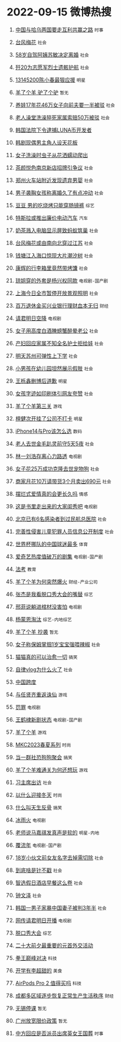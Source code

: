 # 2022-09-15 微博热搜 
1. [中国与哈乌两国要走互利共赢之路](https://m.weibo.cn/search?containerid=100103type%3D1%26t%3D10%26q%3D%23%E4%B8%AD%E5%9B%BD%E4%B8%8E%E5%93%88%E4%B9%8C%E4%B8%A4%E5%9B%BD%E8%A6%81%E8%B5%B0%E4%BA%92%E5%88%A9%E5%85%B1%E8%B5%A2%E4%B9%8B%E8%B7%AF%23&stream_entry_id=51&isnewpage=1&extparam=seat%3D1%26dgr%3D0%26filter_type%3Drealtimehot%26pos%3D0%26c_type%3D51%26cate%3D10103%26display_time%3D1663196649%26pre_seqid%3D166319664909406520277&luicode=10000011&lfid=106003type%3D25%26t%3D3%26disable_hot%3D1%26filter_type%3Drealtimehot) `时事` 

2. [台风梅花](https://m.weibo.cn/search?containerid=100103type%3D1%26t%3D10%26q%3D%23%E5%8F%B0%E9%A3%8E%E6%A2%85%E8%8A%B1%23&stream_entry_id=31&isnewpage=1&extparam=seat%3D1%26band_rank%3D1%26filter_type%3Drealtimehot%26pos%3D0%26realpos%3D1%26lcate%3D5001%26dgr%3D0%26c_type%3D31%26flag%3D16%26q%3D%2523%25E5%258F%25B0%25E9%25A3%258E%25E6%25A2%2585%25E8%258A%25B1%2523%26cate%3D0%26display_time%3D1663196649%26pre_seqid%3D166319664909406520277&luicode=10000011&lfid=106003type%3D25%26t%3D3%26disable_hot%3D1%26filter_type%3Drealtimehot) `社会` 

3. [58岁自驾阿姨苏敏决定离婚](https://m.weibo.cn/search?containerid=100103type%3D1%26t%3D10%26q%3D%2358%E5%B2%81%E8%87%AA%E9%A9%BE%E9%98%BF%E5%A7%A8%E8%8B%8F%E6%95%8F%E5%86%B3%E5%AE%9A%E7%A6%BB%E5%A9%9A%23&stream_entry_id=31&isnewpage=1&extparam=seat%3D1%26band_rank%3D2%26filter_type%3Drealtimehot%26pos%3D1%26realpos%3D2%26lcate%3D5001%26dgr%3D0%26c_type%3D31%26flag%3D0%26q%3D%252358%25E5%25B2%2581%25E8%2587%25AA%25E9%25A9%25BE%25E9%2598%25BF%25E5%25A7%25A8%25E8%258B%258F%25E6%2595%258F%25E5%2586%25B3%25E5%25AE%259A%25E7%25A6%25BB%25E5%25A9%259A%2523%26cate%3D0%26display_time%3D1663196649%26pre_seqid%3D166319664909406520277&luicode=10000011&lfid=106003type%3D25%26t%3D3%26disable_hot%3D1%26filter_type%3Drealtimehot) `社会` 

4. [歼20为志愿军烈士遗骸护航](https://m.weibo.cn/search?containerid=100103type%3D1%26t%3D10%26q%3D%23%E6%AD%BC20%E4%B8%BA%E5%BF%97%E6%84%BF%E5%86%9B%E7%83%88%E5%A3%AB%E9%81%97%E9%AA%B8%E6%8A%A4%E8%88%AA%23&stream_entry_id=31&isnewpage=1&extparam=seat%3D1%26band_rank%3D3%26filter_type%3Drealtimehot%26pos%3D2%26realpos%3D3%26lcate%3D5001%26dgr%3D0%26c_type%3D31%26flag%3D0%26q%3D%2523%25E6%25AD%25BC20%25E4%25B8%25BA%25E5%25BF%2597%25E6%2584%25BF%25E5%2586%259B%25E7%2583%2588%25E5%25A3%25AB%25E9%2581%2597%25E9%25AA%25B8%25E6%258A%25A4%25E8%2588%25AA%2523%26cate%3D0%26display_time%3D1663196649%26pre_seqid%3D166319664909406520277&luicode=10000011&lfid=106003type%3D25%26t%3D3%26disable_hot%3D1%26filter_type%3Drealtimehot) `社会` 

5. [13145200陈小春最狠应援](https://m.weibo.cn/search?containerid=100103type%3D1%26t%3D10%26q%3D%2313145200%E9%99%88%E5%B0%8F%E6%98%A5%E6%9C%80%E7%8B%A0%E5%BA%94%E6%8F%B4%23&stream_entry_id=31&isnewpage=1&extparam=seat%3D1%26band_rank%3D4%26topic_ad%3D1%26pos%3D3%26lcate%3D5001%26dgr%3D0%26filter_type%3Drealtimehot%26c_type%3D31%26adid%3D165257%26q%3D%252313145200%25E9%2599%2588%25E5%25B0%258F%25E6%2598%25A5%25E6%259C%2580%25E7%258B%25A0%25E5%25BA%2594%25E6%258F%25B4%2523%26cate%3D0%26display_time%3D1663196649%26pre_seqid%3D166319664909406520277&luicode=10000011&lfid=106003type%3D25%26t%3D3%26disable_hot%3D1%26filter_type%3Drealtimehot) `明星` 

6. [羊了个羊 驴了个驴](https://m.weibo.cn/search?containerid=100103type%3D1%26t%3D10%26q%3D%E7%BE%8A%E4%BA%86%E4%B8%AA%E7%BE%8A+%E9%A9%B4%E4%BA%86%E4%B8%AA%E9%A9%B4&stream_entry_id=31&isnewpage=1&extparam=seat%3D1%26band_rank%3D4%26filter_type%3Drealtimehot%26pos%3D4%26realpos%3D4%26lcate%3D5001%26dgr%3D0%26c_type%3D31%26flag%3D0%26q%3D%25E7%25BE%258A%25E4%25BA%2586%25E4%25B8%25AA%25E7%25BE%258A%2520%25E9%25A9%25B4%25E4%25BA%2586%25E4%25B8%25AA%25E9%25A9%25B4%26cate%3D0%26display_time%3D1663196649%26pre_seqid%3D166319664909406520277&luicode=10000011&lfid=106003type%3D25%26t%3D3%26disable_hot%3D1%26filter_type%3Drealtimehot) `暂无` 

7. [养娃17年花46万女子向前夫要一半被驳](https://m.weibo.cn/search?containerid=100103type%3D1%26t%3D10%26q%3D%23%E5%85%BB%E5%A8%8317%E5%B9%B4%E8%8A%B146%E4%B8%87%E5%A5%B3%E5%AD%90%E5%90%91%E5%89%8D%E5%A4%AB%E8%A6%81%E4%B8%80%E5%8D%8A%E8%A2%AB%E9%A9%B3%23&stream_entry_id=31&isnewpage=1&extparam=seat%3D1%26band_rank%3D5%26filter_type%3Drealtimehot%26pos%3D5%26realpos%3D5%26lcate%3D5001%26dgr%3D0%26c_type%3D31%26flag%3D0%26q%3D%2523%25E5%2585%25BB%25E5%25A8%258317%25E5%25B9%25B4%25E8%258A%25B146%25E4%25B8%2587%25E5%25A5%25B3%25E5%25AD%2590%25E5%2590%2591%25E5%2589%258D%25E5%25A4%25AB%25E8%25A6%2581%25E4%25B8%2580%25E5%258D%258A%25E8%25A2%25AB%25E9%25A9%25B3%2523%26cate%3D0%26display_time%3D1663196649%26pre_seqid%3D166319664909406520277&luicode=10000011&lfid=106003type%3D25%26t%3D3%26disable_hot%3D1%26filter_type%3Drealtimehot) `社会` 

8. [老人澡堂洗澡猝死家属索赔50万被驳](https://m.weibo.cn/search?containerid=100103type%3D1%26t%3D10%26q%3D%23%E8%80%81%E4%BA%BA%E6%BE%A1%E5%A0%82%E6%B4%97%E6%BE%A1%E7%8C%9D%E6%AD%BB%E5%AE%B6%E5%B1%9E%E7%B4%A2%E8%B5%9450%E4%B8%87%E8%A2%AB%E9%A9%B3%23&stream_entry_id=31&isnewpage=1&extparam=seat%3D1%26band_rank%3D6%26filter_type%3Drealtimehot%26pos%3D6%26realpos%3D6%26lcate%3D5001%26dgr%3D0%26c_type%3D31%26flag%3D0%26q%3D%2523%25E8%2580%2581%25E4%25BA%25BA%25E6%25BE%25A1%25E5%25A0%2582%25E6%25B4%2597%25E6%25BE%25A1%25E7%258C%259D%25E6%25AD%25BB%25E5%25AE%25B6%25E5%25B1%259E%25E7%25B4%25A2%25E8%25B5%259450%25E4%25B8%2587%25E8%25A2%25AB%25E9%25A9%25B3%2523%26cate%3D0%26display_time%3D1663196649%26pre_seqid%3D166319664909406520277&luicode=10000011&lfid=106003type%3D25%26t%3D3%26disable_hot%3D1%26filter_type%3Drealtimehot) `社会` 

9. [韩国法院下令逮捕LUNA币开发者](https://m.weibo.cn/search?containerid=100103type%3D1%26t%3D10%26q%3D%23%E9%9F%A9%E5%9B%BD%E6%B3%95%E9%99%A2%E4%B8%8B%E4%BB%A4%E9%80%AE%E6%8D%95LUNA%E5%B8%81%E5%BC%80%E5%8F%91%E8%80%85%23&stream_entry_id=31&isnewpage=1&extparam=seat%3D1%26band_rank%3D7%26filter_type%3Drealtimehot%26pos%3D7%26realpos%3D7%26lcate%3D5001%26dgr%3D0%26c_type%3D31%26flag%3D0%26q%3D%2523%25E9%259F%25A9%25E5%259B%25BD%25E6%25B3%2595%25E9%2599%25A2%25E4%25B8%258B%25E4%25BB%25A4%25E9%2580%25AE%25E6%258D%2595LUNA%25E5%25B8%2581%25E5%25BC%2580%25E5%258F%2591%25E8%2580%2585%2523%26cate%3D0%26display_time%3D1663196649%26pre_seqid%3D166319664909406520277&luicode=10000011&lfid=106003type%3D25%26t%3D3%26disable_hot%3D1%26filter_type%3Drealtimehot)  

10. [韩剧现偶男主角人设天花板](https://m.weibo.cn/search?containerid=100103type%3D1%26t%3D10%26q%3D%23%E9%9F%A9%E5%89%A7%E7%8E%B0%E5%81%B6%E7%94%B7%E4%B8%BB%E8%A7%92%E4%BA%BA%E8%AE%BE%E5%A4%A9%E8%8A%B1%E6%9D%BF%23&stream_entry_id=31&isnewpage=1&extparam=seat%3D1%26band_rank%3D8%26filter_type%3Drealtimehot%26pos%3D8%26realpos%3D8%26lcate%3D5001%26dgr%3D0%26c_type%3D31%26flag%3D0%26q%3D%2523%25E9%259F%25A9%25E5%2589%25A7%25E7%258E%25B0%25E5%2581%25B6%25E7%2594%25B7%25E4%25B8%25BB%25E8%25A7%2592%25E4%25BA%25BA%25E8%25AE%25BE%25E5%25A4%25A9%25E8%258A%25B1%25E6%259D%25BF%2523%26cate%3D0%26display_time%3D1663196649%26pre_seqid%3D166319664909406520277&luicode=10000011&lfid=106003type%3D25%26t%3D3%26disable_hot%3D1%26filter_type%3Drealtimehot)  

11. [女子洗澡时虫子从花洒蠕动爬出](https://m.weibo.cn/search?containerid=100103type%3D1%26t%3D10%26q%3D%23%E5%A5%B3%E5%AD%90%E6%B4%97%E6%BE%A1%E6%97%B6%E8%99%AB%E5%AD%90%E4%BB%8E%E8%8A%B1%E6%B4%92%E8%A0%95%E5%8A%A8%E7%88%AC%E5%87%BA%23&stream_entry_id=31&isnewpage=1&extparam=seat%3D1%26band_rank%3D9%26filter_type%3Drealtimehot%26pos%3D9%26realpos%3D9%26lcate%3D5001%26dgr%3D0%26c_type%3D31%26flag%3D0%26q%3D%2523%25E5%25A5%25B3%25E5%25AD%2590%25E6%25B4%2597%25E6%25BE%25A1%25E6%2597%25B6%25E8%2599%25AB%25E5%25AD%2590%25E4%25BB%258E%25E8%258A%25B1%25E6%25B4%2592%25E8%25A0%2595%25E5%258A%25A8%25E7%2588%25AC%25E5%2587%25BA%2523%26cate%3D0%26display_time%3D1663196649%26pre_seqid%3D166319664909406520277&luicode=10000011&lfid=106003type%3D25%26t%3D3%26disable_hot%3D1%26filter_type%3Drealtimehot)  

12. [茶颜悦色南京新店招牌引争议](https://m.weibo.cn/search?containerid=100103type%3D1%26t%3D10%26q%3D%23%E8%8C%B6%E9%A2%9C%E6%82%A6%E8%89%B2%E5%8D%97%E4%BA%AC%E6%96%B0%E5%BA%97%E6%8B%9B%E7%89%8C%E5%BC%95%E4%BA%89%E8%AE%AE%23&stream_entry_id=31&isnewpage=1&extparam=seat%3D1%26band_rank%3D10%26filter_type%3Drealtimehot%26pos%3D10%26realpos%3D10%26lcate%3D5001%26dgr%3D0%26c_type%3D31%26flag%3D0%26q%3D%2523%25E8%258C%25B6%25E9%25A2%259C%25E6%2582%25A6%25E8%2589%25B2%25E5%258D%2597%25E4%25BA%25AC%25E6%2596%25B0%25E5%25BA%2597%25E6%258B%259B%25E7%2589%258C%25E5%25BC%2595%25E4%25BA%2589%25E8%25AE%25AE%2523%26cate%3D0%26display_time%3D1663196649%26pre_seqid%3D166319664909406520277&luicode=10000011&lfid=106003type%3D25%26t%3D3%26disable_hot%3D1%26filter_type%3Drealtimehot) `社会` 

13. [郑州火车站附近发现遗弃男婴](https://m.weibo.cn/search?containerid=100103type%3D1%26t%3D10%26q%3D%23%E9%83%91%E5%B7%9E%E7%81%AB%E8%BD%A6%E7%AB%99%E9%99%84%E8%BF%91%E5%8F%91%E7%8E%B0%E9%81%97%E5%BC%83%E7%94%B7%E5%A9%B4%23&stream_entry_id=31&isnewpage=1&extparam=seat%3D1%26band_rank%3D11%26filter_type%3Drealtimehot%26pos%3D11%26realpos%3D11%26lcate%3D5001%26dgr%3D0%26c_type%3D31%26flag%3D0%26q%3D%2523%25E9%2583%2591%25E5%25B7%259E%25E7%2581%25AB%25E8%25BD%25A6%25E7%25AB%2599%25E9%2599%2584%25E8%25BF%2591%25E5%258F%2591%25E7%258E%25B0%25E9%2581%2597%25E5%25BC%2583%25E7%2594%25B7%25E5%25A9%25B4%2523%26cate%3D0%26display_time%3D1663196649%26pre_seqid%3D166319664909406520277&luicode=10000011&lfid=106003type%3D25%26t%3D3%26disable_hot%3D1%26filter_type%3Drealtimehot) `社会` 

14. [男子袭胸女孩称离婚久了有点冲动](https://m.weibo.cn/search?containerid=100103type%3D1%26t%3D10%26q%3D%23%E7%94%B7%E5%AD%90%E8%A2%AD%E8%83%B8%E5%A5%B3%E5%AD%A9%E7%A7%B0%E7%A6%BB%E5%A9%9A%E4%B9%85%E4%BA%86%E6%9C%89%E7%82%B9%E5%86%B2%E5%8A%A8%23&stream_entry_id=31&isnewpage=1&extparam=seat%3D1%26band_rank%3D12%26filter_type%3Drealtimehot%26pos%3D12%26realpos%3D12%26lcate%3D5001%26dgr%3D0%26c_type%3D31%26flag%3D0%26q%3D%2523%25E7%2594%25B7%25E5%25AD%2590%25E8%25A2%25AD%25E8%2583%25B8%25E5%25A5%25B3%25E5%25AD%25A9%25E7%25A7%25B0%25E7%25A6%25BB%25E5%25A9%259A%25E4%25B9%2585%25E4%25BA%2586%25E6%259C%2589%25E7%2582%25B9%25E5%2586%25B2%25E5%258A%25A8%2523%26cate%3D0%26display_time%3D1663196649%26pre_seqid%3D166319664909406520277&luicode=10000011&lfid=106003type%3D25%26t%3D3%26disable_hot%3D1%26filter_type%3Drealtimehot) `社会` 

15. [豆豆 男的吃烧烤只能穿肠镜裤](https://m.weibo.cn/search?containerid=100103type%3D1%26t%3D10%26q%3D%E8%B1%86%E8%B1%86+%E7%94%B7%E7%9A%84%E5%90%83%E7%83%A7%E7%83%A4%E5%8F%AA%E8%83%BD%E7%A9%BF%E8%82%A0%E9%95%9C%E8%A3%A4&stream_entry_id=31&isnewpage=1&extparam=seat%3D1%26band_rank%3D13%26filter_type%3Drealtimehot%26pos%3D13%26realpos%3D13%26lcate%3D5001%26dgr%3D0%26c_type%3D31%26flag%3D0%26q%3D%25E8%25B1%2586%25E8%25B1%2586%2520%25E7%2594%25B7%25E7%259A%2584%25E5%2590%2583%25E7%2583%25A7%25E7%2583%25A4%25E5%258F%25AA%25E8%2583%25BD%25E7%25A9%25BF%25E8%2582%25A0%25E9%2595%259C%25E8%25A3%25A4%26cate%3D0%26display_time%3D1663196649%26pre_seqid%3D166319664909406520277&luicode=10000011&lfid=106003type%3D25%26t%3D3%26disable_hot%3D1%26filter_type%3Drealtimehot) `综艺` 

16. [特斯拉或推出廉价电动汽车](https://m.weibo.cn/search?containerid=100103type%3D1%26t%3D10%26q%3D%23%E7%89%B9%E6%96%AF%E6%8B%89%E6%88%96%E6%8E%A8%E5%87%BA%E5%BB%89%E4%BB%B7%E7%94%B5%E5%8A%A8%E6%B1%BD%E8%BD%A6%23&stream_entry_id=31&isnewpage=1&extparam=seat%3D1%26band_rank%3D14%26filter_type%3Drealtimehot%26pos%3D14%26realpos%3D14%26lcate%3D5001%26dgr%3D0%26c_type%3D31%26flag%3D1%26q%3D%2523%25E7%2589%25B9%25E6%2596%25AF%25E6%258B%2589%25E6%2588%2596%25E6%258E%25A8%25E5%2587%25BA%25E5%25BB%2589%25E4%25BB%25B7%25E7%2594%25B5%25E5%258A%25A8%25E6%25B1%25BD%25E8%25BD%25A6%2523%26cate%3D0%26display_time%3D1663196649%26pre_seqid%3D166319664909406520277&luicode=10000011&lfid=106003type%3D25%26t%3D3%26disable_hot%3D1%26filter_type%3Drealtimehot) `汽车` 

17. [奶茶溅入电脑显示屏致蚂蚁筑巢](https://m.weibo.cn/search?containerid=100103type%3D1%26t%3D10%26q%3D%23%E5%A5%B6%E8%8C%B6%E6%BA%85%E5%85%A5%E7%94%B5%E8%84%91%E6%98%BE%E7%A4%BA%E5%B1%8F%E8%87%B4%E8%9A%82%E8%9A%81%E7%AD%91%E5%B7%A2%23&stream_entry_id=31&isnewpage=1&extparam=seat%3D1%26band_rank%3D15%26filter_type%3Drealtimehot%26pos%3D15%26realpos%3D15%26lcate%3D5001%26dgr%3D0%26c_type%3D31%26flag%3D0%26q%3D%2523%25E5%25A5%25B6%25E8%258C%25B6%25E6%25BA%2585%25E5%2585%25A5%25E7%2594%25B5%25E8%2584%2591%25E6%2598%25BE%25E7%25A4%25BA%25E5%25B1%258F%25E8%2587%25B4%25E8%259A%2582%25E8%259A%2581%25E7%25AD%2591%25E5%25B7%25A2%2523%26cate%3D0%26display_time%3D1663196649%26pre_seqid%3D166319664909406520277&luicode=10000011&lfid=106003type%3D25%26t%3D3%26disable_hot%3D1%26filter_type%3Drealtimehot) `社会` 

18. [台风梅花或由南向北穿过江苏](https://m.weibo.cn/search?containerid=100103type%3D1%26t%3D10%26q%3D%23%E5%8F%B0%E9%A3%8E%E6%A2%85%E8%8A%B1%E6%88%96%E7%94%B1%E5%8D%97%E5%90%91%E5%8C%97%E7%A9%BF%E8%BF%87%E6%B1%9F%E8%8B%8F%23&stream_entry_id=31&isnewpage=1&extparam=seat%3D1%26band_rank%3D16%26filter_type%3Drealtimehot%26pos%3D16%26realpos%3D16%26lcate%3D5001%26dgr%3D0%26c_type%3D31%26flag%3D0%26q%3D%2523%25E5%258F%25B0%25E9%25A3%258E%25E6%25A2%2585%25E8%258A%25B1%25E6%2588%2596%25E7%2594%25B1%25E5%258D%2597%25E5%2590%2591%25E5%258C%2597%25E7%25A9%25BF%25E8%25BF%2587%25E6%25B1%259F%25E8%258B%258F%2523%26cate%3D0%26display_time%3D1663196649%26pre_seqid%3D166319664909406520277&luicode=10000011&lfid=106003type%3D25%26t%3D3%26disable_hot%3D1%26filter_type%3Drealtimehot) `社会` 

19. [钱塘江入海口惊现大片潮汐树](https://m.weibo.cn/search?containerid=100103type%3D1%26t%3D10%26q%3D%23%E9%92%B1%E5%A1%98%E6%B1%9F%E5%85%A5%E6%B5%B7%E5%8F%A3%E6%83%8A%E7%8E%B0%E5%A4%A7%E7%89%87%E6%BD%AE%E6%B1%90%E6%A0%91%23&stream_entry_id=31&isnewpage=1&extparam=seat%3D1%26band_rank%3D17%26filter_type%3Drealtimehot%26pos%3D17%26realpos%3D17%26lcate%3D5001%26dgr%3D0%26c_type%3D31%26flag%3D0%26q%3D%2523%25E9%2592%25B1%25E5%25A1%2598%25E6%25B1%259F%25E5%2585%25A5%25E6%25B5%25B7%25E5%258F%25A3%25E6%2583%258A%25E7%258E%25B0%25E5%25A4%25A7%25E7%2589%2587%25E6%25BD%25AE%25E6%25B1%2590%25E6%25A0%2591%2523%26cate%3D0%26display_time%3D1663196649%26pre_seqid%3D166319664909406520277&luicode=10000011&lfid=106003type%3D25%26t%3D3%26disable_hot%3D1%26filter_type%3Drealtimehot) `社会` 

20. [康辉的行李箱里竟然带烤馕](https://m.weibo.cn/search?containerid=100103type%3D1%26t%3D10%26q%3D%23%E5%BA%B7%E8%BE%89%E7%9A%84%E8%A1%8C%E6%9D%8E%E7%AE%B1%E9%87%8C%E7%AB%9F%E7%84%B6%E5%B8%A6%E7%83%A4%E9%A6%95%23&stream_entry_id=31&isnewpage=1&extparam=seat%3D1%26band_rank%3D18%26filter_type%3Drealtimehot%26pos%3D18%26realpos%3D18%26lcate%3D5001%26dgr%3D0%26c_type%3D31%26flag%3D0%26q%3D%2523%25E5%25BA%25B7%25E8%25BE%2589%25E7%259A%2584%25E8%25A1%258C%25E6%259D%258E%25E7%25AE%25B1%25E9%2587%258C%25E7%25AB%259F%25E7%2584%25B6%25E5%25B8%25A6%25E7%2583%25A4%25E9%25A6%2595%2523%26cate%3D0%26display_time%3D1663196649%26pre_seqid%3D166319664909406520277&luicode=10000011&lfid=106003type%3D25%26t%3D3%26disable_hot%3D1%26filter_type%3Drealtimehot) `社会` 

21. [琼姐穿的外套是杨兴权同款](https://m.weibo.cn/search?containerid=100103type%3D1%26t%3D10%26q%3D%23%E7%90%BC%E5%A7%90%E7%A9%BF%E7%9A%84%E5%A4%96%E5%A5%97%E6%98%AF%E6%9D%A8%E5%85%B4%E6%9D%83%E5%90%8C%E6%AC%BE%23&stream_entry_id=31&isnewpage=1&extparam=seat%3D1%26band_rank%3D19%26filter_type%3Drealtimehot%26pos%3D19%26realpos%3D19%26lcate%3D5001%26dgr%3D0%26c_type%3D31%26flag%3D0%26q%3D%2523%25E7%2590%25BC%25E5%25A7%2590%25E7%25A9%25BF%25E7%259A%2584%25E5%25A4%2596%25E5%25A5%2597%25E6%2598%25AF%25E6%259D%25A8%25E5%2585%25B4%25E6%259D%2583%25E5%2590%258C%25E6%25AC%25BE%2523%26cate%3D0%26display_time%3D1663196649%26pre_seqid%3D166319664909406520277&luicode=10000011&lfid=106003type%3D25%26t%3D3%26disable_hot%3D1%26filter_type%3Drealtimehot) `电视剧-国产剧` 

22. [上海今日全市暂停开放景观照明](https://m.weibo.cn/search?containerid=100103type%3D1%26t%3D10%26q%3D%23%E4%B8%8A%E6%B5%B7%E4%BB%8A%E6%97%A5%E5%85%A8%E5%B8%82%E6%9A%82%E5%81%9C%E5%BC%80%E6%94%BE%E6%99%AF%E8%A7%82%E7%85%A7%E6%98%8E%23&stream_entry_id=31&isnewpage=1&extparam=seat%3D1%26band_rank%3D20%26filter_type%3Drealtimehot%26pos%3D20%26realpos%3D20%26lcate%3D5001%26dgr%3D0%26c_type%3D31%26flag%3D0%26q%3D%2523%25E4%25B8%258A%25E6%25B5%25B7%25E4%25BB%258A%25E6%2597%25A5%25E5%2585%25A8%25E5%25B8%2582%25E6%259A%2582%25E5%2581%259C%25E5%25BC%2580%25E6%2594%25BE%25E6%2599%25AF%25E8%25A7%2582%25E7%2585%25A7%25E6%2598%258E%2523%26cate%3D0%26display_time%3D1663196649%26pre_seqid%3D166319664909406520277&luicode=10000011&lfid=106003type%3D25%26t%3D3%26disable_hot%3D1%26filter_type%3Drealtimehot) `社会` 

23. [百万退休金买兴业银行理财血本无归](https://m.weibo.cn/search?containerid=100103type%3D1%26t%3D10%26q%3D%23%E7%99%BE%E4%B8%87%E9%80%80%E4%BC%91%E9%87%91%E4%B9%B0%E5%85%B4%E4%B8%9A%E9%93%B6%E8%A1%8C%E7%90%86%E8%B4%A2%E8%A1%80%E6%9C%AC%E6%97%A0%E5%BD%92%23&stream_entry_id=31&isnewpage=1&extparam=seat%3D1%26band_rank%3D21%26filter_type%3Drealtimehot%26pos%3D21%26realpos%3D21%26lcate%3D5001%26dgr%3D0%26c_type%3D31%26flag%3D0%26q%3D%2523%25E7%2599%25BE%25E4%25B8%2587%25E9%2580%2580%25E4%25BC%2591%25E9%2587%2591%25E4%25B9%25B0%25E5%2585%25B4%25E4%25B8%259A%25E9%2593%25B6%25E8%25A1%258C%25E7%2590%2586%25E8%25B4%25A2%25E8%25A1%2580%25E6%259C%25AC%25E6%2597%25A0%25E5%25BD%2592%2523%26cate%3D0%26display_time%3D1663196649%26pre_seqid%3D166319664909406520277&luicode=10000011&lfid=106003type%3D25%26t%3D3%26disable_hot%3D1%26filter_type%3Drealtimehot) `财经` 

24. [请君明日空降](https://m.weibo.cn/search?containerid=100103type%3D1%26t%3D10%26q%3D%23%E8%AF%B7%E5%90%9B%E6%98%8E%E6%97%A5%E7%A9%BA%E9%99%8D%23&stream_entry_id=31&isnewpage=1&extparam=seat%3D1%26band_rank%3D22%26filter_type%3Drealtimehot%26pos%3D22%26realpos%3D22%26lcate%3D5001%26dgr%3D0%26c_type%3D31%26flag%3D1%26q%3D%2523%25E8%25AF%25B7%25E5%2590%259B%25E6%2598%258E%25E6%2597%25A5%25E7%25A9%25BA%25E9%2599%258D%2523%26cate%3D0%26display_time%3D1663196649%26pre_seqid%3D166319664909406520277&luicode=10000011&lfid=106003type%3D25%26t%3D3%26disable_hot%3D1%26filter_type%3Drealtimehot) `电视剧` 

25. [女子用高度白酒腌螃蟹醉晕老公](https://m.weibo.cn/search?containerid=100103type%3D1%26t%3D10%26q%3D%23%E5%A5%B3%E5%AD%90%E7%94%A8%E9%AB%98%E5%BA%A6%E7%99%BD%E9%85%92%E8%85%8C%E8%9E%83%E8%9F%B9%E9%86%89%E6%99%95%E8%80%81%E5%85%AC%23&stream_entry_id=31&isnewpage=1&extparam=seat%3D1%26band_rank%3D23%26filter_type%3Drealtimehot%26pos%3D23%26realpos%3D23%26lcate%3D5001%26dgr%3D0%26c_type%3D31%26flag%3D0%26q%3D%2523%25E5%25A5%25B3%25E5%25AD%2590%25E7%2594%25A8%25E9%25AB%2598%25E5%25BA%25A6%25E7%2599%25BD%25E9%2585%2592%25E8%2585%258C%25E8%259E%2583%25E8%259F%25B9%25E9%2586%2589%25E6%2599%2595%25E8%2580%2581%25E5%2585%25AC%2523%26cate%3D0%26display_time%3D1663196649%26pre_seqid%3D166319664909406520277&luicode=10000011&lfid=106003type%3D25%26t%3D3%26disable_hot%3D1%26filter_type%3Drealtimehot) `社会` 

26. [产妇回应家属不知全名护士拒给娃](https://m.weibo.cn/search?containerid=100103type%3D1%26t%3D10%26q%3D%23%E4%BA%A7%E5%A6%87%E5%9B%9E%E5%BA%94%E5%AE%B6%E5%B1%9E%E4%B8%8D%E7%9F%A5%E5%85%A8%E5%90%8D%E6%8A%A4%E5%A3%AB%E6%8B%92%E7%BB%99%E5%A8%83%23&stream_entry_id=31&isnewpage=1&extparam=seat%3D1%26band_rank%3D24%26filter_type%3Drealtimehot%26pos%3D24%26realpos%3D24%26lcate%3D5001%26dgr%3D0%26c_type%3D31%26flag%3D0%26q%3D%2523%25E4%25BA%25A7%25E5%25A6%2587%25E5%259B%259E%25E5%25BA%2594%25E5%25AE%25B6%25E5%25B1%259E%25E4%25B8%258D%25E7%259F%25A5%25E5%2585%25A8%25E5%2590%258D%25E6%258A%25A4%25E5%25A3%25AB%25E6%258B%2592%25E7%25BB%2599%25E5%25A8%2583%2523%26cate%3D0%26display_time%3D1663196649%26pre_seqid%3D166319664909406520277&luicode=10000011&lfid=106003type%3D25%26t%3D3%26disable_hot%3D1%26filter_type%3Drealtimehot) `社会` 

27. [明天苏州可弹性上下学](https://m.weibo.cn/search?containerid=100103type%3D1%26t%3D10%26q%3D%23%E6%98%8E%E5%A4%A9%E8%8B%8F%E5%B7%9E%E5%8F%AF%E5%BC%B9%E6%80%A7%E4%B8%8A%E4%B8%8B%E5%AD%A6%23&stream_entry_id=31&isnewpage=1&extparam=seat%3D1%26band_rank%3D25%26filter_type%3Drealtimehot%26pos%3D25%26realpos%3D25%26lcate%3D5001%26dgr%3D0%26c_type%3D31%26flag%3D0%26q%3D%2523%25E6%2598%258E%25E5%25A4%25A9%25E8%258B%258F%25E5%25B7%259E%25E5%258F%25AF%25E5%25BC%25B9%25E6%2580%25A7%25E4%25B8%258A%25E4%25B8%258B%25E5%25AD%25A6%2523%26cate%3D0%26display_time%3D1663196649%26pre_seqid%3D166319664909406520277&luicode=10000011&lfid=106003type%3D25%26t%3D3%26disable_hot%3D1%26filter_type%3Drealtimehot) `社会` 

28. [小男孩在幼儿园坦然展示假肢](https://m.weibo.cn/search?containerid=100103type%3D1%26t%3D10%26q%3D%23%E5%B0%8F%E7%94%B7%E5%AD%A9%E5%9C%A8%E5%B9%BC%E5%84%BF%E5%9B%AD%E5%9D%A6%E7%84%B6%E5%B1%95%E7%A4%BA%E5%81%87%E8%82%A2%23&stream_entry_id=31&isnewpage=1&extparam=seat%3D1%26band_rank%3D26%26filter_type%3Drealtimehot%26pos%3D26%26realpos%3D26%26lcate%3D5001%26dgr%3D0%26c_type%3D31%26flag%3D0%26q%3D%2523%25E5%25B0%258F%25E7%2594%25B7%25E5%25AD%25A9%25E5%259C%25A8%25E5%25B9%25BC%25E5%2584%25BF%25E5%259B%25AD%25E5%259D%25A6%25E7%2584%25B6%25E5%25B1%2595%25E7%25A4%25BA%25E5%2581%2587%25E8%2582%25A2%2523%26cate%3D0%26display_time%3D1663196649%26pre_seqid%3D166319664909406520277&luicode=10000011&lfid=106003type%3D25%26t%3D3%26disable_hot%3D1%26filter_type%3Drealtimehot) `社会` 

29. [王栎鑫删博后道歉](https://m.weibo.cn/search?containerid=100103type%3D1%26t%3D10%26q%3D%23%E7%8E%8B%E6%A0%8E%E9%91%AB%E5%88%A0%E5%8D%9A%E5%90%8E%E9%81%93%E6%AD%89%23&stream_entry_id=31&isnewpage=1&extparam=seat%3D1%26band_rank%3D27%26filter_type%3Drealtimehot%26pos%3D27%26realpos%3D27%26lcate%3D5001%26dgr%3D0%26c_type%3D31%26flag%3D0%26q%3D%2523%25E7%258E%258B%25E6%25A0%258E%25E9%2591%25AB%25E5%2588%25A0%25E5%258D%259A%25E5%2590%258E%25E9%2581%2593%25E6%25AD%2589%2523%26cate%3D0%26display_time%3D1663196649%26pre_seqid%3D166319664909406520277&luicode=10000011&lfid=106003type%3D25%26t%3D3%26disable_hot%3D1%26filter_type%3Drealtimehot) `明星` 

30. [女孩字迹如印刷体引网友夸赞](https://m.weibo.cn/search?containerid=100103type%3D1%26t%3D10%26q%3D%23%E5%A5%B3%E5%AD%A9%E5%AD%97%E8%BF%B9%E5%A6%82%E5%8D%B0%E5%88%B7%E4%BD%93%E5%BC%95%E7%BD%91%E5%8F%8B%E5%A4%B8%E8%B5%9E%23&stream_entry_id=31&isnewpage=1&extparam=seat%3D1%26band_rank%3D28%26filter_type%3Drealtimehot%26pos%3D28%26realpos%3D28%26lcate%3D5001%26dgr%3D0%26c_type%3D31%26flag%3D1%26q%3D%2523%25E5%25A5%25B3%25E5%25AD%25A9%25E5%25AD%2597%25E8%25BF%25B9%25E5%25A6%2582%25E5%258D%25B0%25E5%2588%25B7%25E4%25BD%2593%25E5%25BC%2595%25E7%25BD%2591%25E5%258F%258B%25E5%25A4%25B8%25E8%25B5%259E%2523%26cate%3D0%26display_time%3D1663196649%26pre_seqid%3D166319664909406520277&luicode=10000011&lfid=106003type%3D25%26t%3D3%26disable_hot%3D1%26filter_type%3Drealtimehot) `社会` 

31. [羊了个羊第三关](https://m.weibo.cn/search?containerid=100103type%3D1%26t%3D10%26q%3D%23%E7%BE%8A%E4%BA%86%E4%B8%AA%E7%BE%8A%E7%AC%AC%E4%B8%89%E5%85%B3%23&stream_entry_id=31&isnewpage=1&extparam=seat%3D1%26band_rank%3D29%26filter_type%3Drealtimehot%26pos%3D29%26realpos%3D29%26lcate%3D5001%26dgr%3D0%26c_type%3D31%26flag%3D0%26q%3D%2523%25E7%25BE%258A%25E4%25BA%2586%25E4%25B8%25AA%25E7%25BE%258A%25E7%25AC%25AC%25E4%25B8%2589%25E5%2585%25B3%2523%26cate%3D0%26display_time%3D1663196649%26pre_seqid%3D166319664909406520277&luicode=10000011&lfid=106003type%3D25%26t%3D3%26disable_hot%3D1%26filter_type%3Drealtimehot) `游戏` 

32. [檀健次开挂了公司不打卡](https://m.weibo.cn/search?containerid=100103type%3D1%26t%3D10%26q%3D%23%E6%AA%80%E5%81%A5%E6%AC%A1%E5%BC%80%E6%8C%82%E4%BA%86%E5%85%AC%E5%8F%B8%E4%B8%8D%E6%89%93%E5%8D%A1%23&stream_entry_id=31&isnewpage=1&extparam=seat%3D1%26band_rank%3D30%26filter_type%3Drealtimehot%26pos%3D30%26realpos%3D30%26lcate%3D5001%26dgr%3D0%26c_type%3D31%26flag%3D0%26q%3D%2523%25E6%25AA%2580%25E5%2581%25A5%25E6%25AC%25A1%25E5%25BC%2580%25E6%258C%2582%25E4%25BA%2586%25E5%2585%25AC%25E5%258F%25B8%25E4%25B8%258D%25E6%2589%2593%25E5%258D%25A1%2523%26cate%3D0%26display_time%3D1663196649%26pre_seqid%3D166319664909406520277&luicode=10000011&lfid=106003type%3D25%26t%3D3%26disable_hot%3D1%26filter_type%3Drealtimehot) `明星` 

33. [iPhone14与Pro该怎么选](https://m.weibo.cn/search?containerid=100103type%3D1%26t%3D10%26q%3D%23iPhone14%E4%B8%8EPro%E8%AF%A5%E6%80%8E%E4%B9%88%E9%80%89%23&stream_entry_id=31&isnewpage=1&extparam=seat%3D1%26band_rank%3D31%26filter_type%3Drealtimehot%26pos%3D31%26realpos%3D31%26lcate%3D5001%26dgr%3D0%26c_type%3D31%26flag%3D0%26q%3D%2523iPhone14%25E4%25B8%258EPro%25E8%25AF%25A5%25E6%2580%258E%25E4%25B9%2588%25E9%2580%2589%2523%26cate%3D0%26display_time%3D1663196649%26pre_seqid%3D166319664909406520277&luicode=10000011&lfid=106003type%3D25%26t%3D3%26disable_hot%3D1%26filter_type%3Drealtimehot) `数码` 

34. [老人去世金毛趴灵前守5天5夜](https://m.weibo.cn/search?containerid=100103type%3D1%26t%3D10%26q%3D%23%E8%80%81%E4%BA%BA%E5%8E%BB%E4%B8%96%E9%87%91%E6%AF%9B%E8%B6%B4%E7%81%B5%E5%89%8D%E5%AE%885%E5%A4%A95%E5%A4%9C%23&stream_entry_id=31&isnewpage=1&extparam=seat%3D1%26band_rank%3D32%26filter_type%3Drealtimehot%26pos%3D32%26realpos%3D32%26lcate%3D5001%26dgr%3D0%26c_type%3D31%26flag%3D0%26q%3D%2523%25E8%2580%2581%25E4%25BA%25BA%25E5%258E%25BB%25E4%25B8%2596%25E9%2587%2591%25E6%25AF%259B%25E8%25B6%25B4%25E7%2581%25B5%25E5%2589%258D%25E5%25AE%25885%25E5%25A4%25A95%25E5%25A4%259C%2523%26cate%3D0%26display_time%3D1663196649%26pre_seqid%3D166319664909406520277&luicode=10000011&lfid=106003type%3D25%26t%3D3%26disable_hot%3D1%26filter_type%3Drealtimehot) `社会` 

35. [林一刘浩存离心力路透](https://m.weibo.cn/search?containerid=100103type%3D1%26t%3D10%26q%3D%23%E6%9E%97%E4%B8%80%E5%88%98%E6%B5%A9%E5%AD%98%E7%A6%BB%E5%BF%83%E5%8A%9B%E8%B7%AF%E9%80%8F%23&stream_entry_id=31&isnewpage=1&extparam=seat%3D1%26band_rank%3D33%26filter_type%3Drealtimehot%26pos%3D33%26realpos%3D33%26lcate%3D5001%26dgr%3D0%26c_type%3D31%26flag%3D0%26q%3D%2523%25E6%259E%2597%25E4%25B8%2580%25E5%2588%2598%25E6%25B5%25A9%25E5%25AD%2598%25E7%25A6%25BB%25E5%25BF%2583%25E5%258A%259B%25E8%25B7%25AF%25E9%2580%258F%2523%26cate%3D0%26display_time%3D1663196649%26pre_seqid%3D166319664909406520277&luicode=10000011&lfid=106003type%3D25%26t%3D3%26disable_hot%3D1%26filter_type%3Drealtimehot) `电视剧` 

36. [女子花25万成功克隆去世宠物狗](https://m.weibo.cn/search?containerid=100103type%3D1%26t%3D10%26q%3D%23%E5%A5%B3%E5%AD%90%E8%8A%B125%E4%B8%87%E6%88%90%E5%8A%9F%E5%85%8B%E9%9A%86%E5%8E%BB%E4%B8%96%E5%AE%A0%E7%89%A9%E7%8B%97%23&stream_entry_id=31&isnewpage=1&extparam=seat%3D1%26band_rank%3D34%26filter_type%3Drealtimehot%26pos%3D34%26realpos%3D34%26lcate%3D5001%26dgr%3D0%26c_type%3D31%26flag%3D0%26q%3D%2523%25E5%25A5%25B3%25E5%25AD%2590%25E8%258A%25B125%25E4%25B8%2587%25E6%2588%2590%25E5%258A%259F%25E5%2585%258B%25E9%259A%2586%25E5%258E%25BB%25E4%25B8%2596%25E5%25AE%25A0%25E7%2589%25A9%25E7%258B%2597%2523%26cate%3D0%26display_time%3D1663196649%26pre_seqid%3D166319664909406520277&luicode=10000011&lfid=106003type%3D25%26t%3D3%26disable_hot%3D1%26filter_type%3Drealtimehot) `社会` 

37. [商家月花10万请带货3个月卖出690元](https://m.weibo.cn/search?containerid=100103type%3D1%26t%3D10%26q%3D%23%E5%95%86%E5%AE%B6%E6%9C%88%E8%8A%B110%E4%B8%87%E8%AF%B7%E5%B8%A6%E8%B4%A73%E4%B8%AA%E6%9C%88%E5%8D%96%E5%87%BA690%E5%85%83%23&stream_entry_id=31&isnewpage=1&extparam=seat%3D1%26band_rank%3D35%26filter_type%3Drealtimehot%26pos%3D35%26realpos%3D35%26lcate%3D5001%26dgr%3D0%26c_type%3D31%26flag%3D0%26q%3D%2523%25E5%2595%2586%25E5%25AE%25B6%25E6%259C%2588%25E8%258A%25B110%25E4%25B8%2587%25E8%25AF%25B7%25E5%25B8%25A6%25E8%25B4%25A73%25E4%25B8%25AA%25E6%259C%2588%25E5%258D%2596%25E5%2587%25BA690%25E5%2585%2583%2523%26cate%3D0%26display_time%3D1663196649%26pre_seqid%3D166319664909406520277&luicode=10000011&lfid=106003type%3D25%26t%3D3%26disable_hot%3D1%26filter_type%3Drealtimehot) `社会` 

38. [摆烂式爱情真的会更长久吗](https://m.weibo.cn/search?containerid=100103type%3D1%26t%3D10%26q%3D%23%E6%91%86%E7%83%82%E5%BC%8F%E7%88%B1%E6%83%85%E7%9C%9F%E7%9A%84%E4%BC%9A%E6%9B%B4%E9%95%BF%E4%B9%85%E5%90%97%23&stream_entry_id=31&isnewpage=1&extparam=seat%3D1%26band_rank%3D36%26filter_type%3Drealtimehot%26pos%3D36%26realpos%3D36%26lcate%3D5001%26dgr%3D0%26c_type%3D31%26flag%3D0%26q%3D%2523%25E6%2591%2586%25E7%2583%2582%25E5%25BC%258F%25E7%2588%25B1%25E6%2583%2585%25E7%259C%259F%25E7%259A%2584%25E4%25BC%259A%25E6%259B%25B4%25E9%2595%25BF%25E4%25B9%2585%25E5%2590%2597%2523%26cate%3D0%26display_time%3D1663196649%26pre_seqid%3D166319664909406520277&luicode=10000011&lfid=106003type%3D25%26t%3D3%26disable_hot%3D1%26filter_type%3Drealtimehot) `情感` 

39. [这是书里走出来的大家闺秀吧](https://m.weibo.cn/search?containerid=100103type%3D1%26t%3D10%26q%3D%23%E8%BF%99%E6%98%AF%E4%B9%A6%E9%87%8C%E8%B5%B0%E5%87%BA%E6%9D%A5%E7%9A%84%E5%A4%A7%E5%AE%B6%E9%97%BA%E7%A7%80%E5%90%A7%23&stream_entry_id=31&isnewpage=1&extparam=seat%3D1%26band_rank%3D37%26filter_type%3Drealtimehot%26pos%3D37%26realpos%3D37%26lcate%3D5001%26dgr%3D0%26c_type%3D31%26flag%3D0%26q%3D%2523%25E8%25BF%2599%25E6%2598%25AF%25E4%25B9%25A6%25E9%2587%258C%25E8%25B5%25B0%25E5%2587%25BA%25E6%259D%25A5%25E7%259A%2584%25E5%25A4%25A7%25E5%25AE%25B6%25E9%2597%25BA%25E7%25A7%2580%25E5%2590%25A7%2523%26cate%3D0%26display_time%3D1663196649%26pre_seqid%3D166319664909406520277&luicode=10000011&lfid=106003type%3D25%26t%3D3%26disable_hot%3D1%26filter_type%3Drealtimehot) `电视剧` 

40. [北京已有6名感染者到过民航总医院](https://m.weibo.cn/search?containerid=100103type%3D1%26t%3D10%26q%3D%23%E5%8C%97%E4%BA%AC%E5%B7%B2%E6%9C%896%E5%90%8D%E6%84%9F%E6%9F%93%E8%80%85%E5%88%B0%E8%BF%87%E6%B0%91%E8%88%AA%E6%80%BB%E5%8C%BB%E9%99%A2%23&stream_entry_id=31&isnewpage=1&extparam=seat%3D1%26band_rank%3D38%26filter_type%3Drealtimehot%26pos%3D38%26realpos%3D38%26lcate%3D5001%26dgr%3D0%26c_type%3D31%26flag%3D0%26q%3D%2523%25E5%258C%2597%25E4%25BA%25AC%25E5%25B7%25B2%25E6%259C%25896%25E5%2590%258D%25E6%2584%259F%25E6%259F%2593%25E8%2580%2585%25E5%2588%25B0%25E8%25BF%2587%25E6%25B0%2591%25E8%2588%25AA%25E6%2580%25BB%25E5%258C%25BB%25E9%2599%25A2%2523%26cate%3D0%26display_time%3D1663196649%26pre_seqid%3D166319664909406520277&luicode=10000011&lfid=106003type%3D25%26t%3D3%26disable_hot%3D1%26filter_type%3Drealtimehot) `社会` 

41. [完善性侵害儿童犯罪人员信息公开制度](https://m.weibo.cn/search?containerid=100103type%3D1%26t%3D10%26q%3D%23%E5%AE%8C%E5%96%84%E6%80%A7%E4%BE%B5%E5%AE%B3%E5%84%BF%E7%AB%A5%E7%8A%AF%E7%BD%AA%E4%BA%BA%E5%91%98%E4%BF%A1%E6%81%AF%E5%85%AC%E5%BC%80%E5%88%B6%E5%BA%A6%23&stream_entry_id=31&isnewpage=1&extparam=seat%3D1%26band_rank%3D39%26filter_type%3Drealtimehot%26pos%3D39%26realpos%3D39%26lcate%3D5001%26dgr%3D0%26c_type%3D31%26flag%3D0%26q%3D%2523%25E5%25AE%258C%25E5%2596%2584%25E6%2580%25A7%25E4%25BE%25B5%25E5%25AE%25B3%25E5%2584%25BF%25E7%25AB%25A5%25E7%258A%25AF%25E7%25BD%25AA%25E4%25BA%25BA%25E5%2591%2598%25E4%25BF%25A1%25E6%2581%25AF%25E5%2585%25AC%25E5%25BC%2580%25E5%2588%25B6%25E5%25BA%25A6%2523%26cate%3D0%26display_time%3D1663196649%26pre_seqid%3D166319664909406520277&luicode=10000011&lfid=106003type%3D25%26t%3D3%26disable_hot%3D1%26filter_type%3Drealtimehot) `社会` 

42. [世界杯哪队的中国球迷最多](https://m.weibo.cn/search?containerid=100103type%3D1%26t%3D10%26q%3D%23%E4%B8%96%E7%95%8C%E6%9D%AF%E5%93%AA%E9%98%9F%E7%9A%84%E4%B8%AD%E5%9B%BD%E7%90%83%E8%BF%B7%E6%9C%80%E5%A4%9A%23&stream_entry_id=31&isnewpage=1&extparam=seat%3D1%26band_rank%3D40%26filter_type%3Drealtimehot%26pos%3D40%26realpos%3D40%26lcate%3D5001%26dgr%3D0%26c_type%3D31%26flag%3D0%26q%3D%2523%25E4%25B8%2596%25E7%2595%258C%25E6%259D%25AF%25E5%2593%25AA%25E9%2598%259F%25E7%259A%2584%25E4%25B8%25AD%25E5%259B%25BD%25E7%2590%2583%25E8%25BF%25B7%25E6%259C%2580%25E5%25A4%259A%2523%26cate%3D0%26display_time%3D1663196649%26pre_seqid%3D166319664909406520277&luicode=10000011&lfid=106003type%3D25%26t%3D3%26disable_hot%3D1%26filter_type%3Drealtimehot) `体育` 

43. [爱奇艺热度值破万的剧集](https://m.weibo.cn/search?containerid=100103type%3D1%26t%3D10%26q%3D%23%E7%88%B1%E5%A5%87%E8%89%BA%E7%83%AD%E5%BA%A6%E5%80%BC%E7%A0%B4%E4%B8%87%E7%9A%84%E5%89%A7%E9%9B%86%23&stream_entry_id=31&isnewpage=1&extparam=seat%3D1%26band_rank%3D41%26filter_type%3Drealtimehot%26pos%3D41%26realpos%3D41%26lcate%3D5001%26dgr%3D0%26c_type%3D31%26flag%3D0%26q%3D%2523%25E7%2588%25B1%25E5%25A5%2587%25E8%2589%25BA%25E7%2583%25AD%25E5%25BA%25A6%25E5%2580%25BC%25E7%25A0%25B4%25E4%25B8%2587%25E7%259A%2584%25E5%2589%25A7%25E9%259B%2586%2523%26cate%3D0%26display_time%3D1663196649%26pre_seqid%3D166319664909406520277&luicode=10000011&lfid=106003type%3D25%26t%3D3%26disable_hot%3D1%26filter_type%3Drealtimehot) `电视剧-国产剧` 

44. [法考](https://m.weibo.cn/search?containerid=100103type%3D1%26t%3D10%26q%3D%E6%B3%95%E8%80%83&stream_entry_id=31&isnewpage=1&extparam=seat%3D1%26band_rank%3D42%26filter_type%3Drealtimehot%26pos%3D42%26realpos%3D42%26lcate%3D5001%26dgr%3D0%26c_type%3D31%26flag%3D0%26q%3D%25E6%25B3%2595%25E8%2580%2583%26cate%3D0%26display_time%3D1663196649%26pre_seqid%3D166319664909406520277&luicode=10000011&lfid=106003type%3D25%26t%3D3%26disable_hot%3D1%26filter_type%3Drealtimehot) `教育` 

45. [羊了个羊为何突然爆火](https://m.weibo.cn/search?containerid=100103type%3D1%26t%3D10%26q%3D%23%E7%BE%8A%E4%BA%86%E4%B8%AA%E7%BE%8A%E4%B8%BA%E4%BD%95%E7%AA%81%E7%84%B6%E7%88%86%E7%81%AB%23&stream_entry_id=31&isnewpage=1&extparam=seat%3D1%26band_rank%3D43%26filter_type%3Drealtimehot%26pos%3D43%26realpos%3D43%26lcate%3D5001%26dgr%3D0%26c_type%3D31%26flag%3D0%26q%3D%2523%25E7%25BE%258A%25E4%25BA%2586%25E4%25B8%25AA%25E7%25BE%258A%25E4%25B8%25BA%25E4%25BD%2595%25E7%25AA%2581%25E7%2584%25B6%25E7%2588%2586%25E7%2581%25AB%2523%26cate%3D0%26display_time%3D1663196649%26pre_seqid%3D166319664909406520277&luicode=10000011&lfid=106003type%3D25%26t%3D3%26disable_hot%3D1%26filter_type%3Drealtimehot) `财经-产业公司` 

46. [张杰是我看脱口秀大会的嘴替](https://m.weibo.cn/search?containerid=100103type%3D1%26t%3D10%26q%3D%23%E5%BC%A0%E6%9D%B0%E6%98%AF%E6%88%91%E7%9C%8B%E8%84%B1%E5%8F%A3%E7%A7%80%E5%A4%A7%E4%BC%9A%E7%9A%84%E5%98%B4%E6%9B%BF%23&stream_entry_id=31&isnewpage=1&extparam=seat%3D1%26band_rank%3D44%26filter_type%3Drealtimehot%26pos%3D44%26realpos%3D44%26lcate%3D5001%26dgr%3D0%26c_type%3D31%26flag%3D0%26q%3D%2523%25E5%25BC%25A0%25E6%259D%25B0%25E6%2598%25AF%25E6%2588%2591%25E7%259C%258B%25E8%2584%25B1%25E5%258F%25A3%25E7%25A7%2580%25E5%25A4%25A7%25E4%25BC%259A%25E7%259A%2584%25E5%2598%25B4%25E6%259B%25BF%2523%26cate%3D0%26display_time%3D1663196649%26pre_seqid%3D166319664909406520277&luicode=10000011&lfid=106003type%3D25%26t%3D3%26disable_hot%3D1%26filter_type%3Drealtimehot) `综艺` 

47. [邢菲说躺进棺材没害怕](https://m.weibo.cn/search?containerid=100103type%3D1%26t%3D10%26q%3D%23%E9%82%A2%E8%8F%B2%E8%AF%B4%E8%BA%BA%E8%BF%9B%E6%A3%BA%E6%9D%90%E6%B2%A1%E5%AE%B3%E6%80%95%23&stream_entry_id=31&isnewpage=1&extparam=seat%3D1%26band_rank%3D45%26filter_type%3Drealtimehot%26pos%3D45%26realpos%3D45%26lcate%3D5001%26dgr%3D0%26c_type%3D31%26flag%3D0%26q%3D%2523%25E9%2582%25A2%25E8%258F%25B2%25E8%25AF%25B4%25E8%25BA%25BA%25E8%25BF%259B%25E6%25A3%25BA%25E6%259D%2590%25E6%25B2%25A1%25E5%25AE%25B3%25E6%2580%2595%2523%26cate%3D0%26display_time%3D1663196649%26pre_seqid%3D166319664909406520277&luicode=10000011&lfid=106003type%3D25%26t%3D3%26disable_hot%3D1%26filter_type%3Drealtimehot) `电视剧` 

48. [杨蒙恩淘汰](https://m.weibo.cn/search?containerid=100103type%3D1%26t%3D10%26q%3D%23%E6%9D%A8%E8%92%99%E6%81%A9%E6%B7%98%E6%B1%B0%23&stream_entry_id=31&isnewpage=1&extparam=seat%3D1%26band_rank%3D46%26filter_type%3Drealtimehot%26pos%3D46%26realpos%3D46%26lcate%3D5001%26dgr%3D0%26c_type%3D31%26flag%3D0%26q%3D%2523%25E6%259D%25A8%25E8%2592%2599%25E6%2581%25A9%25E6%25B7%2598%25E6%25B1%25B0%2523%26cate%3D0%26display_time%3D1663196649%26pre_seqid%3D166319664909406520277&luicode=10000011&lfid=106003type%3D25%26t%3D3%26disable_hot%3D1%26filter_type%3Drealtimehot) `综艺-内地综艺` 

49. [羊了个羊 抄袭](https://m.weibo.cn/search?containerid=100103type%3D1%26t%3D10%26q%3D%E7%BE%8A%E4%BA%86%E4%B8%AA%E7%BE%8A+%E6%8A%84%E8%A2%AD&stream_entry_id=31&isnewpage=1&extparam=seat%3D1%26band_rank%3D47%26filter_type%3Drealtimehot%26pos%3D47%26realpos%3D47%26lcate%3D5001%26dgr%3D0%26c_type%3D31%26flag%3D0%26q%3D%25E7%25BE%258A%25E4%25BA%2586%25E4%25B8%25AA%25E7%25BE%258A%2520%25E6%258A%2584%25E8%25A2%25AD%26cate%3D0%26display_time%3D1663196649%26pre_seqid%3D166319664909406520277&luicode=10000011&lfid=106003type%3D25%26t%3D3%26disable_hot%3D1%26filter_type%3Drealtimehot) `暂无` 

50. [女子称保姆掌掴1岁宝宝强喂辣椒](https://m.weibo.cn/search?containerid=100103type%3D1%26t%3D10%26q%3D%23%E5%A5%B3%E5%AD%90%E7%A7%B0%E4%BF%9D%E5%A7%86%E6%8E%8C%E6%8E%B41%E5%B2%81%E5%AE%9D%E5%AE%9D%E5%BC%BA%E5%96%82%E8%BE%A3%E6%A4%92%23&stream_entry_id=31&isnewpage=1&extparam=seat%3D1%26band_rank%3D48%26filter_type%3Drealtimehot%26pos%3D48%26realpos%3D48%26lcate%3D5001%26dgr%3D0%26c_type%3D31%26flag%3D0%26q%3D%2523%25E5%25A5%25B3%25E5%25AD%2590%25E7%25A7%25B0%25E4%25BF%259D%25E5%25A7%2586%25E6%258E%258C%25E6%258E%25B41%25E5%25B2%2581%25E5%25AE%259D%25E5%25AE%259D%25E5%25BC%25BA%25E5%2596%2582%25E8%25BE%25A3%25E6%25A4%2592%2523%26cate%3D0%26display_time%3D1663196649%26pre_seqid%3D166319664909406520277&luicode=10000011&lfid=106003type%3D25%26t%3D3%26disable_hot%3D1%26filter_type%3Drealtimehot) `社会` 

51. [猫猫真的可以治愈一切](https://m.weibo.cn/search?containerid=100103type%3D1%26t%3D10%26q%3D%23%E7%8C%AB%E7%8C%AB%E7%9C%9F%E7%9A%84%E5%8F%AF%E4%BB%A5%E6%B2%BB%E6%84%88%E4%B8%80%E5%88%87%23&stream_entry_id=31&isnewpage=1&extparam=seat%3D1%26band_rank%3D49%26filter_type%3Drealtimehot%26pos%3D49%26realpos%3D49%26lcate%3D5001%26dgr%3D0%26c_type%3D31%26flag%3D0%26q%3D%2523%25E7%258C%25AB%25E7%258C%25AB%25E7%259C%259F%25E7%259A%2584%25E5%258F%25AF%25E4%25BB%25A5%25E6%25B2%25BB%25E6%2584%2588%25E4%25B8%2580%25E5%2588%2587%2523%26cate%3D0%26display_time%3D1663196649%26pre_seqid%3D166319664909406520277&luicode=10000011&lfid=106003type%3D25%26t%3D3%26disable_hot%3D1%26filter_type%3Drealtimehot) `搞笑` 

52. [自律vlog为什么火了](https://m.weibo.cn/search?containerid=100103type%3D1%26t%3D10%26q%3D%23%E8%87%AA%E5%BE%8Bvlog%E4%B8%BA%E4%BB%80%E4%B9%88%E7%81%AB%E4%BA%86%23&stream_entry_id=31&isnewpage=1&extparam=seat%3D1%26band_rank%3D50%26filter_type%3Drealtimehot%26pos%3D50%26realpos%3D50%26lcate%3D5001%26dgr%3D0%26c_type%3D31%26flag%3D1%26q%3D%2523%25E8%2587%25AA%25E5%25BE%258Bvlog%25E4%25B8%25BA%25E4%25BB%2580%25E4%25B9%2588%25E7%2581%25AB%25E4%25BA%2586%2523%26cate%3D0%26display_time%3D1663196649%26pre_seqid%3D166319664909406520277&luicode=10000011&lfid=106003type%3D25%26t%3D3%26disable_hot%3D1%26filter_type%3Drealtimehot) `社会` 

53. [中国跨度](https://m.weibo.cn/search?containerid=100103type%3D1%26t%3D10%26q%3D%23%E4%B8%AD%E5%9B%BD%E8%B7%A8%E5%BA%A6%23&stream_entry_id=51&isnewpage=1&extparam=seat%3D1%26dgr%3D0%26filter_type%3Drealtimehot%26pos%3D0%26c_type%3D51%26cate%3D10103%26display_time%3D1663193039%26pre_seqid%3D1663193039242026376315&luicode=10000011&lfid=106003type%3D25%26t%3D3%26disable_hot%3D1%26filter_type%3Drealtimehot)  

54. [与任贤齐重返诛仙](https://m.weibo.cn/search?containerid=100103type%3D1%26t%3D10%26q%3D%23%E4%B8%8E%E4%BB%BB%E8%B4%A4%E9%BD%90%E9%87%8D%E8%BF%94%E8%AF%9B%E4%BB%99%23&stream_entry_id=31&isnewpage=1&extparam=seat%3D1%26band_rank%3D7%26topic_ad%3D1%26pos%3D6%26lcate%3D5001%26dgr%3D0%26filter_type%3Drealtimehot%26c_type%3D31%26adid%3D165030%26q%3D%2523%25E4%25B8%258E%25E4%25BB%25BB%25E8%25B4%25A4%25E9%25BD%2590%25E9%2587%258D%25E8%25BF%2594%25E8%25AF%259B%25E4%25BB%2599%2523%26cate%3D0%26display_time%3D1663193039%26pre_seqid%3D1663193039242026376315&luicode=10000011&lfid=106003type%3D25%26t%3D3%26disable_hot%3D1%26filter_type%3Drealtimehot) `游戏` 

55. [罚罪](https://m.weibo.cn/search?containerid=100103type%3D1%26t%3D10%26q%3D%E7%BD%9A%E7%BD%AA&stream_entry_id=31&isnewpage=1&extparam=seat%3D1%26band_rank%3D44%26filter_type%3Drealtimehot%26pos%3D44%26realpos%3D44%26lcate%3D5001%26dgr%3D0%26c_type%3D31%26flag%3D0%26q%3D%25E7%25BD%259A%25E7%25BD%25AA%26cate%3D0%26display_time%3D1663193039%26pre_seqid%3D1663193039242026376315&luicode=10000011&lfid=106003type%3D25%26t%3D3%26disable_hot%3D1%26filter_type%3Drealtimehot) `电视剧` 

56. [王鹤棣新剧状态](https://m.weibo.cn/search?containerid=100103type%3D1%26t%3D10%26q%3D%23%E7%8E%8B%E9%B9%A4%E6%A3%A3%E6%96%B0%E5%89%A7%E7%8A%B6%E6%80%81%23&stream_entry_id=31&isnewpage=1&extparam=seat%3D1%26band_rank%3D48%26filter_type%3Drealtimehot%26pos%3D48%26realpos%3D48%26lcate%3D5001%26dgr%3D0%26c_type%3D31%26flag%3D0%26q%3D%2523%25E7%258E%258B%25E9%25B9%25A4%25E6%25A3%25A3%25E6%2596%25B0%25E5%2589%25A7%25E7%258A%25B6%25E6%2580%2581%2523%26cate%3D0%26display_time%3D1663193039%26pre_seqid%3D1663193039242026376315&luicode=10000011&lfid=106003type%3D25%26t%3D3%26disable_hot%3D1%26filter_type%3Drealtimehot) `电视剧-国产剧` 

57. [羊了个羊](https://m.weibo.cn/search?containerid=100103type%3D1%26t%3D10%26q%3D%23%E7%BE%8A%E4%BA%86%E4%B8%AA%E7%BE%8A%23&stream_entry_id=31&isnewpage=1&extparam=seat%3D1%26band_rank%3D49%26filter_type%3Drealtimehot%26pos%3D49%26realpos%3D49%26lcate%3D5001%26dgr%3D0%26c_type%3D31%26flag%3D0%26q%3D%2523%25E7%25BE%258A%25E4%25BA%2586%25E4%25B8%25AA%25E7%25BE%258A%2523%26cate%3D0%26display_time%3D1663193039%26pre_seqid%3D1663193039242026376315&luicode=10000011&lfid=106003type%3D25%26t%3D3%26disable_hot%3D1%26filter_type%3Drealtimehot) `游戏` 

58. [MKC2023春夏系列](https://m.weibo.cn/search?containerid=100103type%3D1%26t%3D10%26q%3D%23MKC2023%E6%98%A5%E5%A4%8F%E7%B3%BB%E5%88%97%23&stream_entry_id=31&isnewpage=1&extparam=seat%3D1%26band_rank%3D7%26topic_ad%3D1%26pos%3D6%26lcate%3D5001%26dgr%3D0%26filter_type%3Drealtimehot%26c_type%3D31%26adid%3D165273%26q%3D%2523MKC2023%25E6%2598%25A5%25E5%25A4%258F%25E7%25B3%25BB%25E5%2588%2597%2523%26cate%3D0%26display_time%3D1663189435%26pre_seqid%3D1663189435452092779299&luicode=10000011&lfid=106003type%3D25%26t%3D3%26disable_hot%3D1%26filter_type%3Drealtimehot) `时尚` 

59. [当一群社恐狗狗聚会](https://m.weibo.cn/search?containerid=100103type%3D1%26t%3D10%26q%3D%23%E5%BD%93%E4%B8%80%E7%BE%A4%E7%A4%BE%E6%81%90%E7%8B%97%E7%8B%97%E8%81%9A%E4%BC%9A%23&stream_entry_id=31&isnewpage=1&extparam=seat%3D1%26band_rank%3D40%26filter_type%3Drealtimehot%26pos%3D40%26realpos%3D40%26lcate%3D5001%26dgr%3D0%26c_type%3D31%26flag%3D0%26q%3D%2523%25E5%25BD%2593%25E4%25B8%2580%25E7%25BE%25A4%25E7%25A4%25BE%25E6%2581%2590%25E7%258B%2597%25E7%258B%2597%25E8%2581%259A%25E4%25BC%259A%2523%26cate%3D0%26display_time%3D1663189435%26pre_seqid%3D1663189435452092779299&luicode=10000011&lfid=106003type%3D25%26t%3D3%26disable_hot%3D1%26filter_type%3Drealtimehot) `搞笑` 

60. [羊了个羊难通关为何还想玩](https://m.weibo.cn/search?containerid=100103type%3D1%26t%3D10%26q%3D%23%E7%BE%8A%E4%BA%86%E4%B8%AA%E7%BE%8A%E9%9A%BE%E9%80%9A%E5%85%B3%E4%B8%BA%E4%BD%95%E8%BF%98%E6%83%B3%E7%8E%A9%23&stream_entry_id=31&isnewpage=1&extparam=seat%3D1%26band_rank%3D43%26filter_type%3Drealtimehot%26pos%3D43%26realpos%3D43%26lcate%3D5001%26dgr%3D0%26c_type%3D31%26flag%3D0%26q%3D%2523%25E7%25BE%258A%25E4%25BA%2586%25E4%25B8%25AA%25E7%25BE%258A%25E9%259A%25BE%25E9%2580%259A%25E5%2585%25B3%25E4%25B8%25BA%25E4%25BD%2595%25E8%25BF%2598%25E6%2583%25B3%25E7%258E%25A9%2523%26cate%3D0%26display_time%3D1663189435%26pre_seqid%3D1663189435452092779299&luicode=10000011&lfid=106003type%3D25%26t%3D3%26disable_hot%3D1%26filter_type%3Drealtimehot) `游戏` 

61. [习主席出访](https://m.weibo.cn/search?containerid=100103type%3D1%26t%3D10%26q%3D%23%E4%B9%A0%E4%B8%BB%E5%B8%AD%E5%87%BA%E8%AE%BF%23&stream_entry_id=51&isnewpage=1&extparam=seat%3D1%26dgr%3D0%26filter_type%3Drealtimehot%26pos%3D0%26c_type%3D51%26cate%3D10103%26display_time%3D1663185879%26pre_seqid%3D1663185638244021328169&luicode=10000011&lfid=106003type%3D25%26t%3D3%26disable_hot%3D1%26filter_type%3Drealtimehot) `社会` 

62. [以什么迎接冬天](https://m.weibo.cn/search?containerid=100103type%3D1%26t%3D10%26q%3D%23%E4%BB%A5%E4%BB%80%E4%B9%88%E8%BF%8E%E6%8E%A5%E5%86%AC%E5%A4%A9%23&stream_entry_id=31&isnewpage=1&extparam=seat%3D1%26band_rank%3D4%26topic_ad%3D1%26pos%3D3%26lcate%3D5001%26dgr%3D0%26filter_type%3Drealtimehot%26c_type%3D31%26adid%3D165167%26q%3D%2523%25E4%25BB%25A5%25E4%25BB%2580%25E4%25B9%2588%25E8%25BF%258E%25E6%258E%25A5%25E5%2586%25AC%25E5%25A4%25A9%2523%26cate%3D0%26display_time%3D1663185879%26pre_seqid%3D1663185638244021328169&luicode=10000011&lfid=106003type%3D25%26t%3D3%26disable_hot%3D1%26filter_type%3Drealtimehot) `时尚` 

63. [什么叫天生反骨](https://m.weibo.cn/search?containerid=100103type%3D1%26t%3D10%26q%3D%23%E4%BB%80%E4%B9%88%E5%8F%AB%E5%A4%A9%E7%94%9F%E5%8F%8D%E9%AA%A8%23&stream_entry_id=31&isnewpage=1&extparam=seat%3D1%26band_rank%3D44%26filter_type%3Drealtimehot%26pos%3D44%26realpos%3D44%26lcate%3D5001%26dgr%3D0%26c_type%3D31%26flag%3D0%26q%3D%2523%25E4%25BB%2580%25E4%25B9%2588%25E5%258F%25AB%25E5%25A4%25A9%25E7%2594%259F%25E5%258F%258D%25E9%25AA%25A8%2523%26cate%3D0%26display_time%3D1663185879%26pre_seqid%3D1663185638244021328169&luicode=10000011&lfid=106003type%3D25%26t%3D3%26disable_hot%3D1%26filter_type%3Drealtimehot) `搞笑` 

64. [冰雨火](https://m.weibo.cn/search?containerid=100103type%3D1%26t%3D10%26q%3D%23%E5%86%B0%E9%9B%A8%E7%81%AB%23&stream_entry_id=31&isnewpage=1&extparam=seat%3D1%26band_rank%3D46%26filter_type%3Drealtimehot%26pos%3D46%26realpos%3D46%26lcate%3D5001%26dgr%3D0%26c_type%3D31%26flag%3D0%26q%3D%2523%25E5%2586%25B0%25E9%259B%25A8%25E7%2581%25AB%2523%26cate%3D0%26display_time%3D1663185879%26pre_seqid%3D1663185638244021328169&luicode=10000011&lfid=106003type%3D25%26t%3D3%26disable_hot%3D1%26filter_type%3Drealtimehot) `电视剧` 

65. [老师说马嘉祺发真声是软的](https://m.weibo.cn/search?containerid=100103type%3D1%26t%3D10%26q%3D%23%E8%80%81%E5%B8%88%E8%AF%B4%E9%A9%AC%E5%98%89%E7%A5%BA%E5%8F%91%E7%9C%9F%E5%A3%B0%E6%98%AF%E8%BD%AF%E7%9A%84%23&stream_entry_id=31&isnewpage=1&extparam=seat%3D1%26band_rank%3D50%26filter_type%3Drealtimehot%26pos%3D50%26realpos%3D50%26lcate%3D5001%26dgr%3D0%26c_type%3D31%26flag%3D0%26q%3D%2523%25E8%2580%2581%25E5%25B8%2588%25E8%25AF%25B4%25E9%25A9%25AC%25E5%2598%2589%25E7%25A5%25BA%25E5%258F%2591%25E7%259C%259F%25E5%25A3%25B0%25E6%2598%25AF%25E8%25BD%25AF%25E7%259A%2584%2523%26cate%3D0%26display_time%3D1663185879%26pre_seqid%3D1663185638244021328169&luicode=10000011&lfid=106003type%3D25%26t%3D3%26disable_hot%3D1%26filter_type%3Drealtimehot) `明星-内地` 

66. [覆流年](https://m.weibo.cn/search?containerid=100103type%3D1%26t%3D10%26q%3D%E8%A6%86%E6%B5%81%E5%B9%B4&stream_entry_id=31&isnewpage=1&extparam=seat%3D1%26band_rank%3D41%26filter_type%3Drealtimehot%26pos%3D40%26realpos%3D41%26lcate%3D5001%26dgr%3D0%26c_type%3D31%26flag%3D0%26q%3D%25E8%25A6%2586%25E6%25B5%2581%25E5%25B9%25B4%26cate%3D0%26display_time%3D1663182310%26pre_seqid%3D1663182310376016175342&luicode=10000011&lfid=106003type%3D25%26t%3D3%26disable_hot%3D1%26filter_type%3Drealtimehot) `电视剧-国产剧` 

67. [18岁小伙文前女友名字去掉需切除](https://m.weibo.cn/search?containerid=100103type%3D1%26t%3D10%26q%3D%2318%E5%B2%81%E5%B0%8F%E4%BC%99%E6%96%87%E5%89%8D%E5%A5%B3%E5%8F%8B%E5%90%8D%E5%AD%97%E5%8E%BB%E6%8E%89%E9%9C%80%E5%88%87%E9%99%A4%23&stream_entry_id=31&isnewpage=1&extparam=seat%3D1%26band_rank%3D50%26filter_type%3Drealtimehot%26pos%3D49%26realpos%3D50%26lcate%3D5001%26dgr%3D0%26c_type%3D31%26flag%3D0%26q%3D%252318%25E5%25B2%2581%25E5%25B0%258F%25E4%25BC%2599%25E6%2596%2587%25E5%2589%258D%25E5%25A5%25B3%25E5%258F%258B%25E5%2590%258D%25E5%25AD%2597%25E5%258E%25BB%25E6%258E%2589%25E9%259C%2580%25E5%2588%2587%25E9%2599%25A4%2523%26cate%3D0%26display_time%3D1663182310%26pre_seqid%3D1663182310376016175342&luicode=10000011&lfid=106003type%3D25%26t%3D3%26disable_hot%3D1%26filter_type%3Drealtimehot) `社会` 

68. [到底啥是针不戳](https://m.weibo.cn/search?containerid=100103type%3D1%26t%3D10%26q%3D%23%E5%88%B0%E5%BA%95%E5%95%A5%E6%98%AF%E9%92%88%E4%B8%8D%E6%88%B3%23&stream_entry_id=31&isnewpage=1&extparam=seat%3D1%26band_rank%3D4%26topic_ad%3D1%26pos%3D3%26lcate%3D5001%26dgr%3D0%26filter_type%3Drealtimehot%26c_type%3D31%26adid%3D165226%26q%3D%2523%25E5%2588%25B0%25E5%25BA%2595%25E5%2595%25A5%25E6%2598%25AF%25E9%2592%2588%25E4%25B8%258D%25E6%2588%25B3%2523%26cate%3D0%26display_time%3D1663178654%26pre_seqid%3D16631786544840454428141&luicode=10000011&lfid=106003type%3D25%26t%3D3%26disable_hot%3D1%26filter_type%3Drealtimehot) `社会` 

69. [智选假日酒店早餐这么卷](https://m.weibo.cn/search?containerid=100103type%3D1%26t%3D10%26q%3D%23%E6%99%BA%E9%80%89%E5%81%87%E6%97%A5%E9%85%92%E5%BA%97%E6%97%A9%E9%A4%90%E8%BF%99%E4%B9%88%E5%8D%B7%23&stream_entry_id=31&isnewpage=1&extparam=seat%3D1%26band_rank%3D7%26topic_ad%3D1%26pos%3D7%26lcate%3D5001%26dgr%3D0%26filter_type%3Drealtimehot%26c_type%3D31%26adid%3D165350%26q%3D%2523%25E6%2599%25BA%25E9%2580%2589%25E5%2581%2587%25E6%2597%25A5%25E9%2585%2592%25E5%25BA%2597%25E6%2597%25A9%25E9%25A4%2590%25E8%25BF%2599%25E4%25B9%2588%25E5%258D%25B7%2523%26cate%3D0%26display_time%3D1663178654%26pre_seqid%3D16631786544840454428141&luicode=10000011&lfid=106003type%3D25%26t%3D3%26disable_hot%3D1%26filter_type%3Drealtimehot) `社会` 

70. [钟文泽](https://m.weibo.cn/search?containerid=100103type%3D1%26t%3D10%26q%3D%E9%92%9F%E6%96%87%E6%B3%BD&stream_entry_id=31&isnewpage=1&extparam=seat%3D1%26band_rank%3D33%26filter_type%3Drealtimehot%26pos%3D34%26realpos%3D33%26lcate%3D5001%26dgr%3D0%26c_type%3D31%26flag%3D0%26q%3D%25E9%2592%259F%25E6%2596%2587%25E6%25B3%25BD%26cate%3D0%26display_time%3D1663178654%26pre_seqid%3D16631786544840454428141&luicode=10000011&lfid=106003type%3D25%26t%3D3%26disable_hot%3D1%26filter_type%3Drealtimehot) `社会` 

71. [韩国一男子家暴中国妻子被判3年半](https://m.weibo.cn/search?containerid=100103type%3D1%26t%3D10%26q%3D%23%E9%9F%A9%E5%9B%BD%E4%B8%80%E7%94%B7%E5%AD%90%E5%AE%B6%E6%9A%B4%E4%B8%AD%E5%9B%BD%E5%A6%BB%E5%AD%90%E8%A2%AB%E5%88%A43%E5%B9%B4%E5%8D%8A%23&stream_entry_id=31&isnewpage=1&extparam=seat%3D1%26band_rank%3D4%26filter_type%3Drealtimehot%26pos%3D4%26realpos%3D4%26lcate%3D5001%26dgr%3D0%26c_type%3D31%26flag%3D1%26q%3D%2523%25E9%259F%25A9%25E5%259B%25BD%25E4%25B8%2580%25E7%2594%25B7%25E5%25AD%2590%25E5%25AE%25B6%25E6%259A%25B4%25E4%25B8%25AD%25E5%259B%25BD%25E5%25A6%25BB%25E5%25AD%2590%25E8%25A2%25AB%25E5%2588%25A43%25E5%25B9%25B4%25E5%258D%258A%2523%26cate%3D0%26display_time%3D1663175491%26pre_seqid%3D1663175491946016163317&luicode=10000011&lfid=106003type%3D25%26t%3D3%26disable_hot%3D1%26filter_type%3Drealtimehot) `社会` 

72. [网传请君明日开播](https://m.weibo.cn/search?containerid=100103type%3D1%26t%3D10%26q%3D%23%E7%BD%91%E4%BC%A0%E8%AF%B7%E5%90%9B%E6%98%8E%E6%97%A5%E5%BC%80%E6%92%AD%23&stream_entry_id=31&isnewpage=1&extparam=seat%3D1%26band_rank%3D46%26filter_type%3Drealtimehot%26pos%3D46%26realpos%3D46%26lcate%3D5001%26dgr%3D0%26c_type%3D31%26flag%3D0%26q%3D%2523%25E7%25BD%2591%25E4%25BC%25A0%25E8%25AF%25B7%25E5%2590%259B%25E6%2598%258E%25E6%2597%25A5%25E5%25BC%2580%25E6%2592%25AD%2523%26cate%3D0%26display_time%3D1663175491%26pre_seqid%3D1663175491946016163317&luicode=10000011&lfid=106003type%3D25%26t%3D3%26disable_hot%3D1%26filter_type%3Drealtimehot) `电视剧` 

73. [脱口秀大会](https://m.weibo.cn/search?containerid=100103type%3D1%26t%3D10%26q%3D%E8%84%B1%E5%8F%A3%E7%A7%80%E5%A4%A7%E4%BC%9A&stream_entry_id=31&isnewpage=1&extparam=seat%3D1%26band_rank%3D50%26filter_type%3Drealtimehot%26pos%3D50%26realpos%3D50%26lcate%3D5001%26dgr%3D0%26c_type%3D31%26flag%3D0%26q%3D%25E8%2584%25B1%25E5%258F%25A3%25E7%25A7%2580%25E5%25A4%25A7%25E4%25BC%259A%26cate%3D0%26display_time%3D1663175491%26pre_seqid%3D1663175491946016163317&luicode=10000011&lfid=106003type%3D25%26t%3D3%26disable_hot%3D1%26filter_type%3Drealtimehot) `综艺` 

74. [二十大前夕最重要的元首外交活动](https://m.weibo.cn/search?containerid=100103type%3D1%26t%3D10%26q%3D%23%E4%BA%8C%E5%8D%81%E5%A4%A7%E5%89%8D%E5%A4%95%E6%9C%80%E9%87%8D%E8%A6%81%E7%9A%84%E5%85%83%E9%A6%96%E5%A4%96%E4%BA%A4%E6%B4%BB%E5%8A%A8%23&stream_entry_id=51&isnewpage=1&extparam=seat%3D1%26dgr%3D0%26filter_type%3Drealtimehot%26pos%3D0%26c_type%3D51%26cate%3D10103%26display_time%3D1663171476%26pre_seqid%3D16631714765420931212&luicode=10000011&lfid=106003type%3D25%26t%3D3%26disable_hot%3D1%26filter_type%3Drealtimehot)  

75. [拳王巅峰对决](https://m.weibo.cn/search?containerid=100103type%3D1%26t%3D10%26q%3D%23%E6%8B%B3%E7%8E%8B%E5%B7%85%E5%B3%B0%E5%AF%B9%E5%86%B3%23&stream_entry_id=31&isnewpage=1&extparam=seat%3D1%26band_rank%3D4%26topic_ad%3D1%26pos%3D3%26lcate%3D5001%26dgr%3D0%26filter_type%3Drealtimehot%26c_type%3D31%26adid%3D165256%26q%3D%2523%25E6%258B%25B3%25E7%258E%258B%25E5%25B7%2585%25E5%25B3%25B0%25E5%25AF%25B9%25E5%2586%25B3%2523%26cate%3D0%26display_time%3D1663171476%26pre_seqid%3D16631714765420931212&luicode=10000011&lfid=106003type%3D25%26t%3D3%26disable_hot%3D1%26filter_type%3Drealtimehot) `科技` 

76. [开学有李超甜的](https://m.weibo.cn/search?containerid=100103type%3D1%26t%3D10%26q%3D%23%E5%BC%80%E5%AD%A6%E6%9C%89%E6%9D%8E%E8%B6%85%E7%94%9C%E7%9A%84%23&stream_entry_id=31&isnewpage=1&extparam=seat%3D1%26band_rank%3D7%26topic_ad%3D1%26pos%3D7%26lcate%3D5001%26dgr%3D0%26filter_type%3Drealtimehot%26c_type%3D31%26adid%3D165231%26q%3D%2523%25E5%25BC%2580%25E5%25AD%25A6%25E6%259C%2589%25E6%259D%258E%25E8%25B6%2585%25E7%2594%259C%25E7%259A%2584%2523%26cate%3D0%26display_time%3D1663171476%26pre_seqid%3D16631714765420931212&luicode=10000011&lfid=106003type%3D25%26t%3D3%26disable_hot%3D1%26filter_type%3Drealtimehot) `美食` 

77. [AirPods Pro 2 值得买吗](https://m.weibo.cn/search?containerid=100103type%3D1%26t%3D10%26q%3DAirPods+Pro+2+%E5%80%BC%E5%BE%97%E4%B9%B0%E5%90%97&stream_entry_id=31&isnewpage=1&extparam=seat%3D1%26band_rank%3D7%26filter_type%3Drealtimehot%26pos%3D8%26realpos%3D7%26lcate%3D5001%26dgr%3D0%26c_type%3D31%26flag%3D1%26q%3DAirPods%2520Pro%25202%2520%25E5%2580%25BC%25E5%25BE%2597%25E4%25B9%25B0%25E5%2590%2597%26cate%3D0%26display_time%3D1663171476%26pre_seqid%3D16631714765420931212&luicode=10000011&lfid=106003type%3D25%26t%3D3%26disable_hot%3D1%26filter_type%3Drealtimehot) `科技` 

78. [成都多区域逐步恢复正常生产生活秩序](https://m.weibo.cn/search?containerid=100103type%3D1%26t%3D10%26q%3D%23%E6%88%90%E9%83%BD%E5%A4%9A%E5%8C%BA%E5%9F%9F%E9%80%90%E6%AD%A5%E6%81%A2%E5%A4%8D%E6%AD%A3%E5%B8%B8%E7%94%9F%E4%BA%A7%E7%94%9F%E6%B4%BB%E7%A7%A9%E5%BA%8F%23&stream_entry_id=31&isnewpage=1&extparam=seat%3D1%26band_rank%3D36%26filter_type%3Drealtimehot%26pos%3D37%26realpos%3D36%26lcate%3D5001%26dgr%3D0%26c_type%3D31%26flag%3D0%26q%3D%2523%25E6%2588%2590%25E9%2583%25BD%25E5%25A4%259A%25E5%258C%25BA%25E5%259F%259F%25E9%2580%2590%25E6%25AD%25A5%25E6%2581%25A2%25E5%25A4%258D%25E6%25AD%25A3%25E5%25B8%25B8%25E7%2594%259F%25E4%25BA%25A7%25E7%2594%259F%25E6%25B4%25BB%25E7%25A7%25A9%25E5%25BA%258F%2523%26cate%3D0%26display_time%3D1663171476%26pre_seqid%3D16631714765420931212&luicode=10000011&lfid=106003type%3D25%26t%3D3%26disable_hot%3D1%26filter_type%3Drealtimehot) `财经` 

79. [无锡停课](https://m.weibo.cn/search?containerid=100103type%3D1%26t%3D10%26q%3D%E6%97%A0%E9%94%A1%E5%81%9C%E8%AF%BE&stream_entry_id=31&isnewpage=1&extparam=seat%3D1%26band_rank%3D41%26filter_type%3Drealtimehot%26pos%3D42%26realpos%3D41%26lcate%3D5001%26dgr%3D0%26c_type%3D31%26flag%3D0%26q%3D%25E6%2597%25A0%25E9%2594%25A1%25E5%2581%259C%25E8%25AF%25BE%26cate%3D0%26display_time%3D1663171476%26pre_seqid%3D16631714765420931212&luicode=10000011&lfid=106003type%3D25%26t%3D3%26disable_hot%3D1%26filter_type%3Drealtimehot) `暂无` 

80. [广州放宽限价政策](https://m.weibo.cn/search?containerid=100103type%3D1%26t%3D10%26q%3D%23%E5%B9%BF%E5%B7%9E%E6%94%BE%E5%AE%BD%E9%99%90%E4%BB%B7%E6%94%BF%E7%AD%96%23&stream_entry_id=31&isnewpage=1&extparam=seat%3D1%26band_rank%3D45%26filter_type%3Drealtimehot%26pos%3D46%26realpos%3D45%26lcate%3D5001%26dgr%3D0%26c_type%3D31%26flag%3D0%26q%3D%2523%25E5%25B9%25BF%25E5%25B7%259E%25E6%2594%25BE%25E5%25AE%25BD%25E9%2599%2590%25E4%25BB%25B7%25E6%2594%25BF%25E7%25AD%2596%2523%26cate%3D0%26display_time%3D1663171476%26pre_seqid%3D16631714765420931212&luicode=10000011&lfid=106003type%3D25%26t%3D3%26disable_hot%3D1%26filter_type%3Drealtimehot) `暂无` 

81. [中方回应是否派员出席英女王国葬](https://m.weibo.cn/search?containerid=100103type%3D1%26t%3D10%26q%3D%23%E4%B8%AD%E6%96%B9%E5%9B%9E%E5%BA%94%E6%98%AF%E5%90%A6%E6%B4%BE%E5%91%98%E5%87%BA%E5%B8%AD%E8%8B%B1%E5%A5%B3%E7%8E%8B%E5%9B%BD%E8%91%AC%23&stream_entry_id=31&isnewpage=1&extparam=seat%3D1%26band_rank%3D48%26filter_type%3Drealtimehot%26pos%3D49%26realpos%3D48%26lcate%3D5001%26dgr%3D0%26c_type%3D31%26flag%3D0%26q%3D%2523%25E4%25B8%25AD%25E6%2596%25B9%25E5%259B%259E%25E5%25BA%2594%25E6%2598%25AF%25E5%2590%25A6%25E6%25B4%25BE%25E5%2591%2598%25E5%2587%25BA%25E5%25B8%25AD%25E8%258B%25B1%25E5%25A5%25B3%25E7%258E%258B%25E5%259B%25BD%25E8%2591%25AC%2523%26cate%3D0%26display_time%3D1663171476%26pre_seqid%3D16631714765420931212&luicode=10000011&lfid=106003type%3D25%26t%3D3%26disable_hot%3D1%26filter_type%3Drealtimehot) `时事` 
